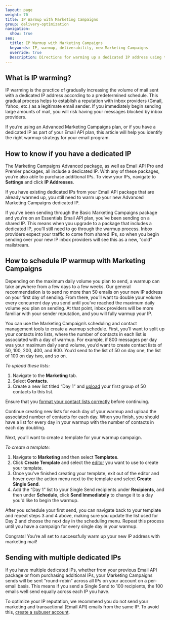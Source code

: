 ```yaml
---
layout: page
weight: 70
title: IP Warmup with Marketing Campaigns
group: delivery-optimization
navigation:
  show: true
seo: 
  title: IP Warmup with Marketing Campaigns
  keywords: IP, warmup, deliverability, new Marketing Campaigns
  override: true
  Description: Directions for warming up a dedicated IP address using the new Marketing Campaigns experience.
---
```


## What is IP warming? 

IP warming is the practice of gradually increasing the volume of mail sent with a dedicated IP address according to a predetermined schedule. This gradual process helps to establish a reputation with inbox providers (Gmail, Yahoo, etc.) as a legitimate email sender. If you immediately begin sending large amounts of mail, you will risk having your messages blocked by inbox providers.

If you’re using an Advanced Marketing Campaigns plan, or if you have a dedicated IP as part of your Email API plan, this article will help you identify the right warmup strategy for your email program. 

## How to know if you have a dedicated IP 

The Marketing Campaigns Advanced package, as well as Email API Pro and Premier packages, all include a dedicated IP. With any of these packages, you’re also able to purchase additional IPs. To view your IPs, navigate to **Settings** and click **IP Addresses**.

<call-out>

If you have existing dedicated IPs from your Email API package that are already warmed up, you still need to warm up your new Advanced Marketing Campaigns dedicated IP. 

</call-out>

If you’ve been sending through the Basic Marketing Campaigns package and you’re on an Essentials Email API plan, you’ve been sending on a shared IP. This means when you upgrade to a package that includes a dedicated IP, you’ll still need to go through the warmup process. Inbox providers expect your traffic to come from shared IPs, so when you begin sending over your new IP inbox providers will see this as a new, “cold” mailstream. 

## How to schedule IP warmup with Marketing Campaigns

Depending on the maximum daily volume you plan to send, a warmup can take anywhere from a few days to a few weeks. Our general recommendation is to send no more than 50 emails on your new IP address on your first day of sending. From there, you’ll want to double your volume every concurrent day you send until you’ve reached the maximum daily volume you plan on sending. At that point, inbox providers will be more familiar with your sender reputation, and you will fully warmup your IP. 

You can use the Marketing Campaign’s scheduling and contact management tools to create a warmup schedule. First, you’ll want to split up your contacts into lists, where the number of contacts in each list is associated with a day of warmup. For example, if 800 messages per day was your maximum daily send volume, you’d want to create contact lists of 50, 100, 200, 400, and 800. You’d send to the list of 50 on day one, the list of 100 on day two, and so on. 

*To upload these lists:*

1. Navigate to the **Marketing** tab. 
1. Select **Contacts**. 
1. Create a new list titled “Day 1” and [upload]({{root_url}}/ui/managing-contacts/create-and-manage-contacts/#add-contacts) your first group of 50 contacts to this list.

<call-out>

Ensure that you [format your contact lists correctly]({{root_url}}/ui/managing-contacts/formatting-a-csv/) before continuing.

</call-out>

Continue creating new lists for each day of your warmup and upload the associated number of contacts for each day. When you finish, you should have a list for every day in your warmup with the number of contacts in each day doubling. 

Next, you’ll want to create a template for your warmup campaign. 

 *To create a template:*

1. Navigate to **Marketing** and then select **Templates**. 
1. Click **Create Template** and select the [editor]({{root_url}}/ui/sending-email/editor/) you want to use to create your template. 
1. Once you’ve finished creating your template, exit out of the editor and hover over the action menu next to the template and select **Create Single Send**.
1. Add the “Day 1” list to your Single Send recipients under **Recipients**, and then under **Schedule**, click **Send Immediately** to change it to a day you'd like to begin the warmup. 

After you schedule your first send, you can navigate back to your template and repeat steps 3 and 4 above, making sure you update the list used for Day 2 and choose the next day in the scheduling menu. Repeat this process until you have a campaign for every single day in your warmup. 

Congrats! You’re all set to successfully warm up your new IP address with marketing mail!

## Sending with multiple dedicated IPs 

If you have multiple dedicated IPs, whether from your previous Email API package or from purchasing additional IPs, your Marketing Campaigns sends will be sent “round-robin” across all IPs on your account on a per-email basis. This means if you send a Single Send to 100 recipients, the 100 emails well send equally across each IP you have. 

<call-out type="warning">

To optimize your IP reputation, we recommend you do not send your marketing and transactional (Email API) emails from the same IP. To avoid this, [create a subuser account]({{root_url}}/ui/account-and-settings/subusers/#create-a-subuser). 

</call-out>
